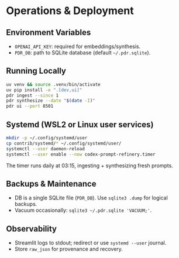 # Operations & Deployment

## Environment Variables
- `OPENAI_API_KEY`: required for embeddings/synthesis.
- `PDR_DB`: path to SQLite database (default `~/.pdr.sqlite`).

## Running Locally
```bash
uv venv && source .venv/bin/activate
uv pip install -e ".[dev,ui]"
pdr ingest --since 1
pdr synthesize --date "$(date -I)"
pdr ui --port 8501
```

## Systemd (WSL2 or Linux user services)
```bash
mkdir -p ~/.config/systemd/user
cp contrib/systemd/* ~/.config/systemd/user/
systemctl --user daemon-reload
systemctl --user enable --now codex-prompt-refinery.timer
```
The timer runs daily at 03:15, ingesting + synthesizing fresh prompts.

## Backups & Maintenance
- DB is a single SQLite file (`PDR_DB`). Use `sqlite3 .dump` for logical backups.
- Vacuum occasionally: `sqlite3 ~/.pdr.sqlite 'VACUUM;'`.

## Observability
- Streamlit logs to stdout; redirect or use `systemd --user` journal.
- Store `raw_json` for provenance and recovery.

